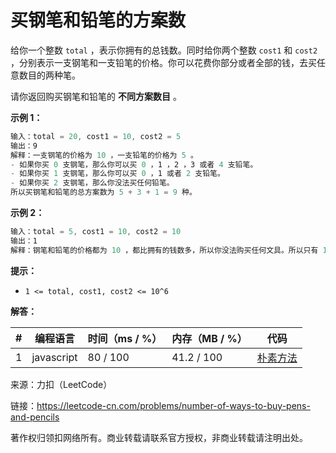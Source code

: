 # 买钢笔和铅笔的方案数

给你一个整数 `total` ，表示你拥有的总钱数。同时给你两个整数 `cost1` 和 `cost2` ，分别表示一支钢笔和一支铅笔的价格。你可以花费你部分或者全部的钱，去买任意数目的两种笔。

请你返回购买钢笔和铅笔的 **不同方案数目** 。

**示例 1：**

``` javascript
输入：total = 20, cost1 = 10, cost2 = 5
输出：9
解释：一支钢笔的价格为 10 ，一支铅笔的价格为 5 。
- 如果你买 0 支钢笔，那么你可以买 0 ，1 ，2 ，3 或者 4 支铅笔。
- 如果你买 1 支钢笔，那么你可以买 0 ，1 或者 2 支铅笔。
- 如果你买 2 支钢笔，那么你没法买任何铅笔。
所以买钢笔和铅笔的总方案数为 5 + 3 + 1 = 9 种。
```

**示例 2：**

``` javascript
输入：total = 5, cost1 = 10, cost2 = 10
输出：1
解释：钢笔和铅笔的价格都为 10 ，都比拥有的钱数多，所以你没法购买任何文具。所以只有 1 种方案：买 0 支钢笔和 0 支铅笔。
```

**提示：**

- `1 <= total, cost1, cost2 <= 10^6`

**解答：**

**#**|**编程语言**|**时间（ms / %）**|**内存（MB / %）**|**代码**
--|--|--|--|--
1|javascript|80 / 100|41.2 / 100|[朴素方法](./javascript/ac_v1.js)

来源：力扣（LeetCode）

链接：https://leetcode-cn.com/problems/number-of-ways-to-buy-pens-and-pencils

著作权归领扣网络所有。商业转载请联系官方授权，非商业转载请注明出处。
